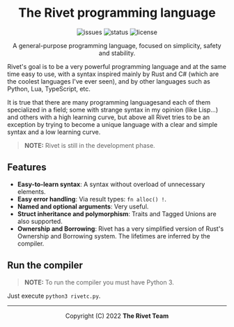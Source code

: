 <div align="center">
<!--
<img src="docs/assets/logo.png" alt="Rivet logo" width="200" height="200"/>
-->

# The Rivet programming language

![issues](https://img.shields.io/github/issues/rivet-lang/rivet?style=flat-square)
![status](https://img.shields.io/badge/status-alpha-blue?style=flat-square)
![license](https://img.shields.io/github/license/rivet-lang/rivet?style=flat-square)

<!--
[Docs](docs/docs.md) •
[Changelog](CHANGELOG.md)
-->

A general-purpose programming language, focused on simplicity, safety and stability.

</div>

Rivet's goal is to be a very powerful programming language and at the same time easy
to use, with a syntax inspired mainly by Rust and C# (which are the coolest languages
I've ever seen), and by other languages such as Python, Lua, TypeScript, etc.

It is true that there are many programming languages​and each of them specialized in
a field; some with strange syntax in my opinion (like Lisp...) and others with a high
learning curve, but above all Rivet tries to be an exception by trying to become a
unique language with a clear and simple syntax and a low learning curve.

> **NOTE:** Rivet is still in the development phase.

## Features

* **Easy-to-learn syntax**: A syntax without overload of unnecessary elements.
* **Easy error handling**: Via result types: `fn alloc() !`.
* **Named and optional arguments**: Very useful.
* **Struct inheritance and polymorphism**: Traits and Tagged Unions are also supported.
* **Ownership and Borrowing**: Rivet has a very simplified version of Rust's
Ownership and Borrowing system. The lifetimes are inferred by the compiler.

## Run the compiler

> **NOTE:** To run the compiler you must have Python 3.

Just execute `python3 rivetc.py`.

* * *

<div align="center">

Copyright (C) 2022 **The Rivet Team**

</div>
